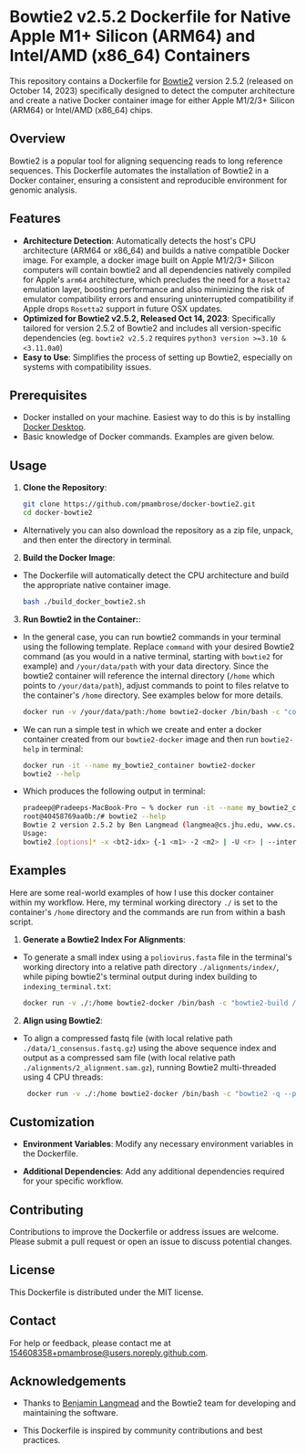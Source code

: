 # Bowtie2 v2.5.2 Dockerfile for Native Apple M1+ Silicon (ARM64) and Intel/AMD (x86_64) Containers

This repository contains a Dockerfile for [Bowtie2](https://bowtie-bio.sourceforge.io/bowtie2/index.shtml) version 2.5.2 (released on October 14, 2023) specifically designed to detect the computer architecture and create a native Docker container image for either Apple M1/2/3+ Silicon (ARM64) or Intel/AMD (x86_64) chips.

## Overview

Bowtie2 is a popular tool for aligning sequencing reads to long reference sequences. This Dockerfile automates the installation of Bowtie2 in a Docker container, ensuring a consistent and reproducible environment for genomic analysis.

## Features

-   **Architecture Detection**: Automatically detects the host's CPU architecture (ARM64 or x86_64) and builds a native compatible Docker image. For example, a docker image built on Apple M1/2/3+ Silicon computers will contain bowtie2 and all dependencies natively compiled for Apple's `arm64` architecture, which precludes the need for a `Rosetta2` emulation layer, boosting performance and also minimizing the risk of emulator compatibility errors and ensuring uninterrupted compatibility if Apple drops `Rosetta2` support in future OSX updates.
-   **Optimized for Bowtie2 v2.5.2, Released Oct 14, 2023**: Specifically tailored for version 2.5.2 of Bowtie2 and includes all version-specific dependencies (eg. `bowtie2 v2.5.2` requires `python3 version >=3.10 & <3.11.0a0`)
-   **Easy to Use**: Simplifies the process of setting up Bowtie2, especially on systems with compatibility issues.

## Prerequisites

-   Docker installed on your machine. Easiest way to do this is by installing [Docker Desktop](https://www.docker.com/products/docker-desktop/).
-   Basic knowledge of Docker commands. Examples are given below.

## Usage

1.  **Clone the Repository**:

    ``` bash
    git clone https://github.com/pmambrose/docker-bowtie2.git
    cd docker-bowtie2
    ```

-   Alternatively you can also download the repository as a zip file, unpack, and then enter the directory in terminal.

2.  **Build the Docker Image**:

-   The Dockerfile will automatically detect the CPU architecture and build the appropriate native container image.

    ``` bash
    bash ./build_docker_bowtie2.sh
    ```

3.  **Run Bowtie2 in the Container:**:

-   In the general case, you can run bowtie2 commands in your terminal using the following template. Replace `command` with your desired Bowtie2 command (as you would in a native terminal, starting with `bowtie2` for example) and `/your/data/path` with your data directory. Since the bowtie2 container will reference the internal directory (`/home` which points to `/your/data/path`), adjust commands to point to files relatve to the container's `/home` directory. See examples below for more details.

    ``` bash
    docker run -v /your/data/path:/home bowtie2-docker /bin/bash -c "command"
    ```

-   We can run a simple test in which we create and enter a docker container created from our `bowtie2-docker` image and then run `bowtie2-help` in terminal:

    ``` bash
    docker run -it --name my_bowtie2_container bowtie2-docker  
    bowtie2 --help
    ```

-   Which produces the following output in terminal:

    ``` bash
    pradeep@Pradeeps-MacBook-Pro ~ % docker run -it --name my_bowtie2_container bowtie2-docker  
    root@40458769aa0b:/# bowtie2 --help
    Bowtie 2 version 2.5.2 by Ben Langmead (langmea@cs.jhu.edu, www.cs.jhu.edu/~langmea)
    Usage: 
    bowtie2 [options]* -x <bt2-idx> {-1 <m1> -2 <m2> | -U <r> | --interleaved <i> | -b <bam>} [-S <sam>]
    ```

## Examples

Here are some real-world examples of how I use this docker container within my workflow. Here, my terminal working directory `./` is set to the container's `/home` directory and the commands are run from within a bash script.

1.  **Generate a Bowtie2 Index For Alignments**:

-   To generate a small index using a `poliovirus.fasta` file in the terminal's working directory into a relative path directory `./alignments/index/`, while piping bowtie2's terminal output during index building to `indexing_terminal.txt`:

    ``` bash
    docker run -v ./:/home bowtie2-docker /bin/bash -c "bowtie2-build /home/poliovirus.fasta /home/alignments/index/poliovirus > /home/alignments/index/indexing_terminal.txt"
    ```

2.  **Align using Bowtie2**:

-   To align a compressed fastq file (with local relative path `./data/1_consensus.fastq.gz`) using the above sequence index and output as a compressed sam file (with local relative path `./alignments/2_alignment.sam.gz`), running Bowtie2 multi-threaded using 4 CPU threads:

    ``` bash
     docker run -v ./:/home bowtie2-docker /bin/bash -c "bowtie2 -q --phred33 --threads 4 --no-hd --no-sq --local -x /home/alignments/index/poliovirus -U /home/data/1_consensus.fastq.gz | gzip -c > /home/alignments/2_alignment.sam.gz"
    ```

## **Customization**

-   **Environment Variables**: Modify any necessary environment variables in the Dockerfile.

-   **Additional Dependencies**: Add any additional dependencies required for your specific workflow.

## **Contributing**

Contributions to improve the Dockerfile or address issues are welcome. Please submit a pull request or open an issue to discuss potential changes.

## **License**

This Dockerfile is distributed under the MIT license.

## **Contact**

For help or feedback, please contact me at [154608358+pmambrose\@users.noreply.github.com](mailto:154608358+pmambrose@users.noreply.github.com).

## **Acknowledgements**

-   Thanks to [Benjamin Langmead](https://engineering.jhu.edu/faculty/benjamin-langmead/) and the Bowtie2 team for developing and maintaining the software.

-   This Dockerfile is inspired by community contributions and best practices.